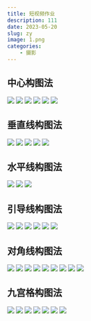 ```yaml
---
title: 短视频作业
description: 111
date: 2023-05-20
slug: zy
image: 1.png
categories:
    - 摄影
---
```


## 中心构图法 
![](2.jpeg) 
![](2.jpeg) 
![](2-2.jpg) 
![](2-3.jpg)
![](2-4.jpg) 
![](2-5.jpeg) 
## 垂直线构图法 


![](3垂直线.jpeg) 
![](3-2.jpg) 
![](3-3.jpg) 
![](3-4.jpg) 
![](3---5.jpg) 
## 水平线构图法 
![](4水平.jpg) 
![](4.jpg)
![](4-4.jpg) 
## 引导线构图法 
![](5引导线.jpg) 
![](5-2.jpg) 
![](5-3.jpg) 
![](5-4.jpg) 
![](5-5.jpg) 
![](5-6.jpg) 
## 对角线构图法 
![](6对角线jpeg) 
![](6-2.jpg) 
![](6-3.jpg)
![](6.jpg) 
![](6-4.jpg) 
![](6-5.jpg) 
![](6-6.jpg) 
![](6-7.jpg) 
![](6-8.jpg) 
## 九宫格构图法 
![](7九宫格.jpg) 
![](7-2.jpg) 
![](7-3.jpg) 
![](7-4.jpg) 
![](7-5.jpg) 
![](7-6.jpg) 
![](7-7.jpg)